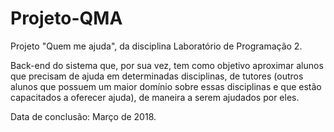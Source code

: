 # Projeto-QMA
Projeto "Quem me ajuda", da disciplina Laboratório de Programação 2.

Back-end do sistema que, por sua vez, tem como objetivo aproximar alunos que precisam de ajuda em determinadas disciplinas, de tutores (outros alunos que possuem um maior domínio sobre essas disciplinas e que estão capacitados a oferecer ajuda), de maneira a serem ajudados por eles.

Data de conclusão: Março de 2018.
